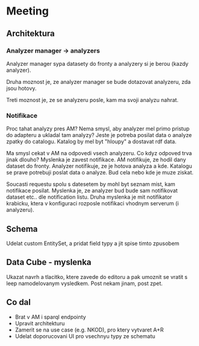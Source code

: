 # Meeting

## Architektura

### Analyzer manager -> analyzers

Analyzer manager sypa datasety do fronty a analyzery si je berou (kazdy analyzer).

Druha moznost je, ze analyzer manager se bude dotazovat analyzeru, zda jsou hotovy.

Treti moznost je, ze se analyzeru posle, kam ma svoji analyzu nahrat.

### Notifikace

Proc tahat analyzy pres AM? Nema smysl, aby analyzer mel primo pristup do adapteru a ukladal tam analyzy? Jeste je potreba posilat data o analyze zpatky do catalogu. Katalog by mel byt "hloupy" a dostavat rdf data.

Ma smysl cekat v AM na odpovedi vsech analyzeru. Co kdyz odpoved trva jinak dlouho? Myslenka je zavest notifikace. AM notifikuje, ze hodil dany dataset do fronty. Analyzer notifikuje, ze je hotova analyza a kde. Katalogu se prave potrebuji poslat data o analyze. Bud cela nebo kde je muze ziskat.

Soucasti requestu spolu s datesetem by mohl byt seznam mist, kam notifikace posilat. Myslenka je, ze analyzer bud bude sam notifikovat dataset etc.. dle notification listu. Druha myslenka je mit notifikator krabicku, ktera v konfiguraci rozposle notifikaci vhodnym serverum (i analyzeru).

## Schema

Udelat custom EntitySet, a pridat field typy a jit spise timto zpusobem

## Data Cube - myslenka

Ukazat navrh a tlacitko, ktere zavede do editoru a pak umoznit se vratit s leep namodelovanym vysledkem. Post nekam jinam, post zpet.

## Co dal

-   Brat v AM i sparql endpointy
-   Upravit architekturu
-   Zamerit se na use case (e.g. NKOD), pro ktery vytvaret A+R
-   Udelat doporucovani UI pro vsechnyu typy ze schematu
